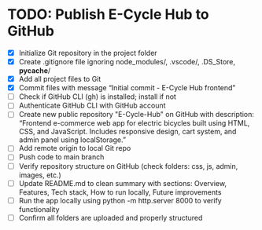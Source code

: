 # TODO: Publish E-Cycle Hub to GitHub

- [x] Initialize Git repository in the project folder
- [x] Create .gitignore file ignoring node_modules/, .vscode/, .DS_Store, **pycache**/
- [x] Add all project files to Git
- [x] Commit files with message “Initial commit - E-Cycle Hub frontend”
- [ ] Check if GitHub CLI (gh) is installed; install if not
- [ ] Authenticate GitHub CLI with GitHub account
- [ ] Create new public repository "E-Cycle-Hub" on GitHub with description: “Frontend e-commerce web app for electric bicycles built using HTML, CSS, and JavaScript. Includes responsive design, cart system, and admin panel using localStorage.”
- [ ] Add remote origin to local Git repo
- [ ] Push code to main branch
- [ ] Verify repository structure on GitHub (check folders: css, js, admin, images, etc.)
- [ ] Update README.md to clean summary with sections: Overview, Features, Tech stack, How to run locally, Future improvements
- [ ] Run the app locally using python -m http.server 8000 to verify functionality
- [ ] Confirm all folders are uploaded and properly structured
